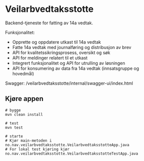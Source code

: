 # Veilarbvedtaksstotte

Backend-tjeneste for fatting av 14a vedtak.

Funksjonalitet:
- Opprette og oppdatere utkast til 14a vedtak
- Fatte 14a vedtak med journalføring og distribusjon av brev
- API for kvalitetssikringsprosess, oversikt og søk
- API for meldinger relatert til et utkast
- Integrert funksjonalitet og API for utrulling av løsningen
- API for konsumering av data fra 14a vedtak (innsatsgruppe og hovedmål)

Swagger: /veilarbvedtaksstotte/internal/swagger-ui/index.html

## Kjøre appen
```console
# bygge
mvn clean install 

# test
mvn test

# starte
# Kjør main-metoden i no.nav.veilarbvedtaksstotte.VeilarbvedtaksstotteApp.java
# For lokal test kjøring kjør no.nav.veilarbvedtaksstotte.VeilarbvedtaksstotteTestApp.java
```


